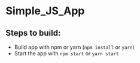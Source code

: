 # Simple_JS_App
## Steps to build:
* Build app with npm or yarn (`npm install` or `yarn`)
* Start the app with `npm start` or `yarn start`
